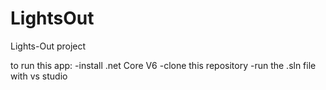 # LightsOut
Lights-Out project

to run this app:
-install .net Core V6
-clone this repository
-run the .sln file with vs studio
